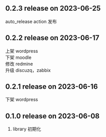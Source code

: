 ## 0.2.3 release on 2023-06-25

auto_release action 发布

## 0.2.2 release on 2023-06-17

上架 wordpress  
下架 moodle  
修改 redmine  
升级 discuzq，zabbix

## 0.2.1 release on 2023-06-16

下架 wordpress

## 0.1.0 release on 2023-06-08

1. library 初期化
